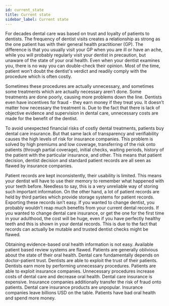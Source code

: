 ```yaml
---
id: current_state
title: Current state
sidebar_label: Current state
---
```


For decades dental care was based on trust and loyalty of patients to dentists. The frequency of dentist visits creates a relationship as strong as the one patient has with their general health practitioner (GP). The difference is that you usually visit your GP when you are ill or have an ache, while you will probably regularly visit your dentist in precaution, but unaware of the state of your oral health. Even when your dentist examines you, there is no way you can double-check their opinion. Most of the time, patient won’t doubt the dentist's verdict and readily comply with the procedure which is often costly.

Sometimes these procedures are actually unnecessary, and sometimes some treatments which are actually necessary aren’t done. Some treatments are done poorly, causing more problems down the line. Dentists even have incentives for fraud - they earn money if they treat you. It doesn’t matter how necessary the treatment is. Due to the fact that there is lack of objective evidence and supervision in dental care, unnecessary costs are made for the benefit of the dentist.

To avoid unexpected financial risks of costly dental treatments, patients buy dental care insurance. But that same lack of transparency and verifiability causes the high levels of risk for insurance companies. This problem is solved by high premiums and low coverage, transferring of the risk onto patients (through partial coverage), initial checks, waiting periods, history of the patient with the particular insurance, and other. This means that patient decision, dentist decision and standard patient records are all seen as flawed by insurance companies.

Patient records are kept inconsistently, their usability is limited. This means your dentist will have to use their memory to remember what happened with your teeth before. Needless to say, this is a very unreliable way of storing such important information. On the other hand, a lot of patient records are held by third parties which provide storage systems for patient records. Exporting these records isn’t easy. If you wanted to change dentist, you probably wouldn’t reap much benefits from your current dental records. If you wanted to change dental care insurance, or get the one for the first time in your adulthood, the cost will be huge, even if you have perfectly healthy teeth and this is shown in your dental records. This is due to the fact that records can actually be mutable and trusted dentist checks might be flawed.

Obtaining evidence-based oral health information is not easy. Available patient based review systems are flawed. Patients are generally oblivious about the state of their oral health. Dental care fundamentally depends on doctor-patient trust. Dentists are able to exploit the trust of their patients. Dentists earn more by performing unnecessary procedures. Patients are able to exploit insurance companies. Unnecessary procedures increase costs of dental care and decrease oral health. Dental care insurance is expensive. Insurance companies additionally transfer the risk of fraud onto patients. Dental care insurance products are unpopular. Insurance companies leave billions USD on the table. Patients have bad oral health and spend more money.
